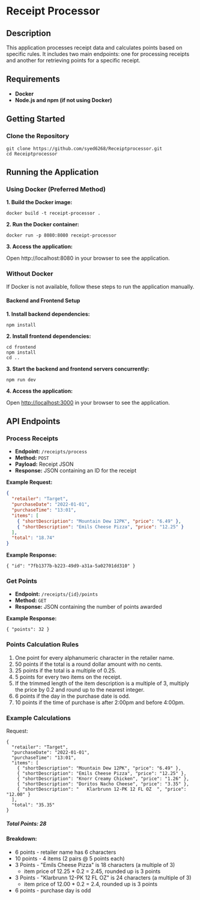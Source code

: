 # __Receipt Processor__
>
## __Description__

This application processes receipt data and calculates points based on specific rules. It includes two main endpoints: one for processing receipts and another for retrieving points for a specific receipt.

## __Requirements__
- __Docker__
- __Node.js and npm (if not using Docker)__

## __Getting Started__

### __Clone the Repository__
```
git clone https://github.com/syed6268/Receiptprocessor.git
cd Receiptprocessor
```
## __Running the Application__
### __Using Docker (Preferred Method)__
__1. Build the Docker image:__
```
docker build -t receipt-processor .
```
__2. Run the Docker container:__
``` 
docker run -p 8080:8080 receipt-processor
```
__3. Access the application:__

Open http://localhost:8080 in your browser to see the application.

### __Without Docker__
If Docker is not available, follow these steps to run the application manually.
#### __Backend and Frontend Setup__
__1. Install backend dependencies:__
```
npm install
```
__2. Install frontend dependencies:__
```
cd frontend
npm install
cd ..
```

__3. Start the backend and frontend servers concurrently:__
```
npm run dev
```

__4. Access the application:__

Open [http://localhost:3000](http://localhost:3000) in your browser to see the application.

## __API Endpoints__

### __Process Receipts__

- __Endpoint:__ `/receipts/process`
- __Method:__ `POST`
- __Payload:__ Receipt JSON
- __Response:__ JSON containing an ID for the receipt

__Example Request:__
```json
{
  "retailer": "Target",
  "purchaseDate": "2022-01-01",
  "purchaseTime": "13:01",
  "items": [
    { "shortDescription": "Mountain Dew 12PK", "price": "6.49" },
    { "shortDescription": "Emils Cheese Pizza", "price": "12.25" }
  ],
  "total": "18.74"
}
```
__Example Response:__
```
{ "id": "7fb1377b-b223-49d9-a31a-5a02701dd310" }
```
### __Get Points__
- __Endpoint:__ `/receipts/{id}/points`
- __Method:__ `GET`
- __Response:__ JSON containing the number of points awarded

__Example Response:__
```
{ "points": 32 }
```
### __Points Calculation Rules__
1. One point for every alphanumeric character in the retailer name.
2. 50 points if the total is a round dollar amount with no cents.
3. 25 points if the total is a multiple of 0.25.
4. 5 points for every two items on the receipt.
5. If the trimmed length of the item description is a multiple of 3, multiply the price by 0.2 and round up to the nearest integer.
6. 6 points if the day in the purchase date is odd.
7. 10 points if the time of purchase is after 2:00pm and before 4:00pm.

### __Example Calculations__
Request:
```
{
  "retailer": "Target",
  "purchaseDate": "2022-01-01",
  "purchaseTime": "13:01",
  "items": [
    { "shortDescription": "Mountain Dew 12PK", "price": "6.49" },
    { "shortDescription": "Emils Cheese Pizza", "price": "12.25" },
    { "shortDescription": "Knorr Creamy Chicken", "price": "1.26" },
    { "shortDescription": "Doritos Nacho Cheese", "price": "3.35" },
    { "shortDescription": "   Klarbrunn 12-PK 12 FL OZ  ", "price": "12.00" }
  ],
  "total": "35.35"
}
```
##### __Total Points: 28__

#### __Breakdown:__

- 6 points - retailer name has 6 characters
- 10 points - 4 items (2 pairs @ 5 points each)
- 3 Points - "Emils Cheese Pizza" is 18 characters (a multiple of 3)
  - item price of 12.25 * 0.2 = 2.45, rounded up is 3 points
- 3 Points - "Klarbrunn 12-PK 12 FL OZ" is 24 characters (a multiple of 3)
  - item price of 12.00 * 0.2 = 2.4, rounded up is 3 points
- 6 points - purchase day is odd
